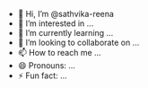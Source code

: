 - 👋 Hi, I’m @sathvika-reena
- 👀 I’m interested in ...
- 🌱 I’m currently learning ...
- 💞️ I’m looking to collaborate on ...
- 📫 How to reach me ...
- 😄 Pronouns: ...
- ⚡ Fun fact: ...

<!---
sathvika-reena/sathvika-reena is a ✨ special ✨ repository because its `README.md` (this file) appears on your GitHub profile.
You can click the Preview link to take a look at your changes.
--->
